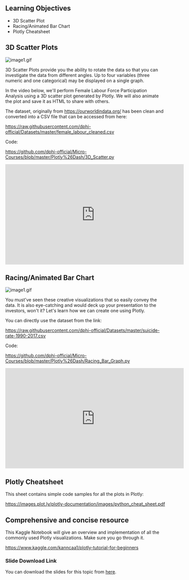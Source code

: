 ## Learning Objectives

* 3D Scatter Plot
* Racing/Animated Bar Chart
* Plotly Cheatsheet

## 3D Scatter Plots






![image1.gif](https://dphi-live.s3.amazonaws.com/media_uploads/image1_bce18a13035144e8acaa50cff5d2bdd8.gif)






3D Scatter Plots provide you the ability to rotate the data so that you can investigate the data from different angles. Up to four variables (three numeric and one categorical) may be displayed on a single graph.

In the video below, we'll perform Female Labour Force Participation Analysis using a 3D scatter plot generated by Plotly. We will also animate the plot and save it as HTML to share with others.

The dataset, originally from https://ourworldindata.org/ has been clean and converted into a CSV file that can be accessed from here:

https://raw.githubusercontent.com/dphi-official/Datasets/master/female_labour_cleaned.csv

Code: 

https://github.com/dphi-official/Micro-Courses/blob/master/Plotly%26Dash/3D_Scatter.py




<iframe width="560" height="315" src="https://www.youtube.com/embed/-Mx89Jcn2E4" title="YouTube video player" frameborder="0" allow="accelerometer; autoplay; clipboard-write; encrypted-media; gyroscope; picture-in-picture" allowfullscreen></iframe>






## Racing/Animated Bar Chart
![image1.gif](https://dphi-live.s3.amazonaws.com/media_uploads/image1_f253cce0d52547e2bb026f8d9c185203.gif)








You must've seen these creative visualizations that so easily convey the data. It is also eye-catching and would deck up your presentation to the investors, won't it? Let's learn how we can create one using Plotly.

You can directly use the dataset from the link: 

https://raw.githubusercontent.com/dphi-official/Datasets/master/suicide-rate-1990-2017.csv

Code:

https://github.com/dphi-official/Micro-Courses/blob/master/Plotly%26Dash/Racing_Bar_Graph.py






<iframe width="560" height="315" src="https://www.youtube.com/embed/lZNNmaWkiMI" title="YouTube video player" frameborder="0" allow="accelerometer; autoplay; clipboard-write; encrypted-media; gyroscope; picture-in-picture" allowfullscreen></iframe>






## Plotly Cheatsheet

This sheet contains simple code samples for all the plots in Plotly:

https://images.plot.ly/plotly-documentation/images/python_cheat_sheet.pdf

## Comprehensive and concise resource

This Kaggle Notebook will give an overview and implementation of all the commonly used Plotly visualizations. Make sure you go through it.

https://www.kaggle.com/kanncaa1/plotly-tutorial-for-beginners

### Slide Download Link
You can download the slides for this topic from [here](https://docs.google.com/presentation/d/10IpdxR2wTbQcuUBwO6y2PFfvpOsXM86HfyG1dEcOvQA/edit?usp=sharing).